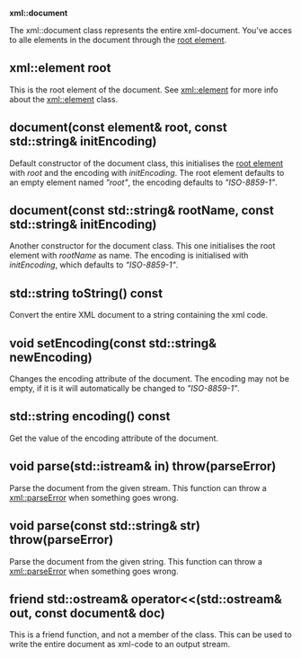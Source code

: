 **xml::document**

The xml::document class represents the entire xml-document. You've acces to alle elements in the document through the [root element](#xml::element_root.md).




## xml::element root ##
This is the root element of the document. See [xml::element](xmlElement.md) for more info about the [xml::element](xmlElement.md) class.

## document(const element& root, const std::string& initEncoding) ##
Default constructor of the document class, this initialises the [root element](#xml::element_root.md) with _root_ and the encoding with _initEncoding_. The root element defaults to an empty element named _"root"_, the encoding defaults to _"ISO-8859-1"_.

## document(const std::string& rootName, const std::string& initEncoding) ##
Another constructor for the document class. This one initialises the root element with _rootName_ as name. The encoding is initialised with _initEncoding_, which defaults to _"ISO-8859-1"_.

## std::string toString() const ##
Convert the entire XML document to a string containing the xml code.

## void setEncoding(const std::string& newEncoding) ##
Changes the encoding attribute of the document. The encoding may not be empty, if it is it will automatically be changed to _"ISO-8859-1"_.

## std::string encoding() const ##
Get the value of the encoding attribute of the document.

## void parse(std::istream& in) throw(parseError) ##
Parse the document from the given stream. This function can throw a [xml::parseError](xmlParseError.md) when something goes wrong.

## void parse(const std::string& str) throw(parseError) ##
Parse the document from the given string. This function can throw a [xml::parseError](xmlParseError.md) when something goes wrong.

## friend std::ostream& operator<<(std::ostream& out, const document& doc) ##
This is a friend function, and not a member of the class. This can be used to write the entire document as xml-code to an output stream.